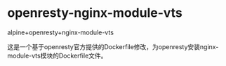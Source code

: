 # openresty-nginx-module-vts
alpine+openresty+nginx-module-vts

这是一个基于openresty官方提供的Dockerfile修改，为openresty安装nginx-module-vts模块的Dockerfile文件。
